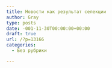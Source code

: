 ```yaml
---
title: Новости как результат селекции
author: Gray
type: posts
date: -001-11-30T00:00:00+00:00
draft: true
url: /?p=13166
categories:
  - Без рубрики

---
```







